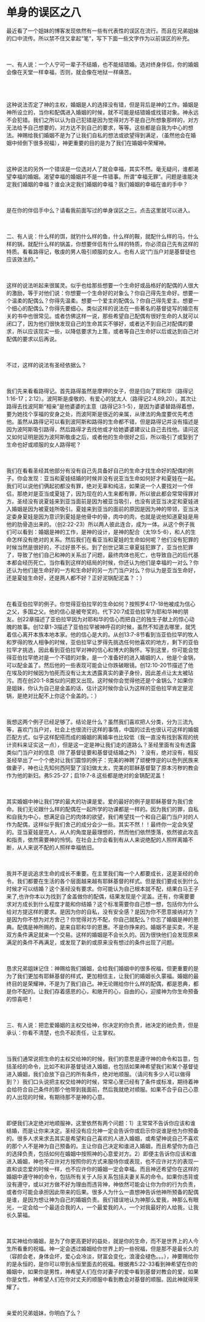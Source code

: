 # 单身的误区之八



<p>最近看了一个姐妹的博客发现依然有一些有代表性的误区在流行。而且在兄弟姐妹的口中流传。所以禁不住又拿起“笔”，写下下面一些文字作为以前误区的补充。</p>

<p><br />
&nbsp;<br />
一、有人说：一个人宁可一辈子不结婚，也不能结错婚。选对终身伴侣，你的婚姻会像在天堂一样幸福，否则，就会像在地狱一样痛苦。</p>

<p><br />
<br />
&nbsp;<br />
这种说法否定了神的主权，婚姻是人的选择没有错，但是背后是神的工作。婚姻是神所设立的，当你和配偶进入婚姻的时候，就不可能是结错婚或找错对象。神永远不会犯错。我们之所以认为自己犯错是因为觉得对方不是自己所想象那样的，对方无法给予自己想要的，对方达不到自己的要求，等等。这些都是自我为中心的想法。神赐给我们婚姻不是为了让我们自私的想法或欲望得到满足，（虽然他会在婚姻中倾倒下很多祝福），神更重要的目的是为了我们在婚姻中荣耀神。</p>

<p><br />
&nbsp;<br />
这种说法的另外一个错误是一位选对人了就会幸福，其实不然。毫无疑问，谁都渴望幸福的婚姻。渴望幸福的婚姻并不是一件错事。所谓“幸福无罪”。问题是谁能决定我们婚姻的幸福？谁会决定我们婚姻的幸福？我们婚姻的幸福在谁的手中？</p>

<p><br />
&nbsp;<br />
是在你的伴侣手中么？请看我前面写过的单身误区之三。点击这里就可以进入。</p>

<p><br />
&nbsp;<br />
二、有人说：什么样的饵，就钓什么样的鱼，什么样的鞍，就配什么样的马，什么样的锅，就配什么样的锅盖，你想要伴侣有什么样的特质，你必须自己先有这样的特质。看看路得记，敬虔的男人吸引顺服的女人。也有人说“门当户对是基督徒也应该效法的。”</p>

<p><br />
&nbsp;<br />
这样的说法听起来很属灵。似乎也给那些想要一个生命好或品格好的配偶的人很大的激励，等于对他们说：你想要一个生命好的对象么？你自己得先生命好。想要一个温柔的配偶么？你得先温柔。想要一个爱主的配偶么？你自己得先爱主。想要一个细心的配偶么？你得先要细心。类似这样的说法在一些著名的基督徒写的婚恋有关的书中也很常见。或者仿佛这样一说，那些希望自己配偶有很好生命的人就可以闭口了，因为他们很快发现自己的生命其实不够好，或者达不到自己对配偶的要求，所以应该现实一些，以降低要求为上策，或者等自己生命好以后或达到自己对配偶的要求以后再说。</p>

<p><br />
&nbsp;<br />
不过，这样的说法有圣经依据么？</p>

<p><br />
&nbsp;<br />
我们先来看看路得记。首先路得虽然是摩押的女子，但是归向了耶和华（路得记1:16-17；2:12）。波阿斯是虔敬的、有爱心的犹太人（路得记2:4,89,20）。其次让路得去找波阿斯“相亲”是他婆婆的主意（路得记3:1-5），是因为婆婆替路得着想，要为她找个享福的安身之处，而波阿斯是很近的亲属，从律法的角度要优先考虑他。虽然从路得记可以看到波阿斯和路得的生命都不错，但是路得记并没有描述是因为波阿斯吸引路得，然后路得才去找他或才给她婆婆建议让自己去找他。请问这又如何证明是因为波阿斯敬虔之后，或者他的生命很好之后，所以吸引了或娶到了生命也好或顺服的女人路得呢？</p>

<p><br />
&nbsp;<br />
我们在看看圣经其他部分有没有自己先具备好自己的生命才找生命好的配偶的例子。你会发现：亚当和夏娃结婚的时候并没有说亚当生命如何好才和夏娃在一起。我们可以说他们俩起初都没有罪，绝对无辜和纯洁，如果说一个人要找对一个伴侣，那绝对是亚当或夏娃了，因为现在的人生来都有罪，所以彼此都会常常得罪对方。圣经没有说夏娃来到亚当面前是因为被亚当吸引，也没有说亚当决定和夏娃进入婚姻是因为被夏娃所吸引。夏娃来到亚当的面前的原因是因为神的带领，亚当决定委身夏娃是因为意识到夏娃是他骨中的骨，肉中的肉，也就是说他知道夏娃是用他的肋骨造出来的。（创2:22-23）所以两人彼此连合，成为一体。从这个例子我们可以看到：婚姻是神的工作，是神的设计，是神的配合（太19:5-6），和人的生命怎样没有绝对的关系。然后我们在看亚当和夏娃的生命如何呢？他们没有犯罪的时候当然是很好的，不过好景不长。到了创世记第三章夏娃犯罪了，亚当也犯罪了，导致了他们自己和神的关系出了问题，最终肉体也死亡，也导致自己的后代基本都会经历死亡。当你看到这样的结局的时候，你还认为他们是幸福的一对么？你还认为他们是生命好的一方和生命好的另一方门当户对么？你认为是亚当生命好，还是夏娃生命好，还是两人都不好？正好泥锅配泥盖？：）</p>

<p><br />
&nbsp;<br />
在看亚伯拉罕的例子。你觉得亚伯拉罕的生命如何？按照罗4:17-18他被成为信心之父，多国之父。他的信心是被夸奖的。代下20:7成亚伯拉罕为耶和华神的朋友。创22章描述了亚伯拉罕因为对耶和华的信心而把自己的独生子献上的惊心动魄的故事。创12章1-3描述了亚伯拉罕被神呼召的时候，虽然不知道去哪里，就凭着信心离开本族本地本家。他的信心是大的。从创13:7-8节看到当亚伯拉罕的牧人和罗得的牧人相争的时候，亚伯拉罕让罗得先挑选任何他喜欢的地方，剩下的亚伯拉罕才挑选，因此看到亚伯拉罕对神的信心和博大的胸怀。写到这里，你可能会觉得亚伯拉罕绝对是一个不错的对象，是一个准备好的进入婚姻的人，他是个金锅，可以配金盖了。然后他的一些表现可能会让你跌破眼镜。创12:10-20节描述了他在埃及的时候因为怕死而没有让太太透露真实的妻子身份，因此差点让太太被玷污。而在创20:1-8类似的问题又出现。这时候你会觉得他还是个金锅么？如果你是姐妹，你认为自己是金盖的话，估计这时候你会认为这样的亚伯拉罕肯定是泥锅，是绝对比配不上你这个金盖的。：）</p>

<p><br />
&nbsp;<br />
我想这两个例子已经足够了。结论是什么？虽然我们喜欢把人分类，分为三流九等，喜欢门当户对，社会上也很流行这样的事情，中国的过去也很认可这样的婚姻匹配方式，似乎这样配搭而成的婚姻的离婚率也比较低（我一直没有找到客观的统计资料来证实这一点），但是这一定是神让我们走的道路么？圣经里面有没有透露类似门当户对的信息（除了基督徒要和基督徒结婚之外）？没有，绝对没有，相反圣经举出了一个个绝对让我们震惊的例子：完美的神聘了顽梗悖逆的以色列民族来做妻子，神也让先知何西阿娶了淫妇做太太，完美的耶稣基督娶了原本污秽的教会作为他的新妇。弗5:25-27；启19:7-8.这些都是绝对的金锅配泥盖！</p>

<p><br />
&nbsp;<br />
其实婚姻中神让我们学的最大的功课是爱。爱的最好的例子是耶稣基督为我们舍命。我们无论跟什么样的配偶在一起所学的功课都是一样的。因为我们的罪，自私和自我为中心，想满足自己的肉体的欲望，我们希望找一个和自己最门当户对的人作为配偶，这样似乎我们舍己的成分会少一些。其实不然！！最终你一定会失望的。亚当夏娃是完人，从人的角度是最理想的，然而他们依然堕落，依然彼此攻击和指责，依然需要神的怜悯。在社会上你会看到有从人来说绝配的人照样离婚不断，从人来说不配的人照样幸福依旧。</p>

<p><br />
&nbsp;<br />
我并不是说追求生命的成长不重要。在主里我们每一个人都要成长，这是圣经的命令。我们都要在生活的各个层面越来越有耶稣基督的样式。但是我们要成长到什么时候才可以结婚？这个圣经没有要求。你可能认为自己根本就不配，结果白马王子来了,也许你本以为找到了金盖做你的配偶，结果发现是个泥盖。还有，你需要要求对方成长到什么程度才能和你结婚？这个标准需要你自己想一想，包括你为什么给对方提这样的要求。是因为你的自私，没有安全感？是因为你不愿意接纳对方？是因为你不想为对方舍己？你觉得对方不配，你自己就配么？你忘了婚姻是神的恩典。配偶是神所赐的，是来自耶和华的恩惠。不是你挣来的。婚姻不是买卖，不是双方条件满足就来一个交易。这样的婚姻是不会长久的。因为很快他们会发现原来满足的条件不再满足，或发现了新的或原来没有想过的条件出现了问题。</p>

<p><br />
&nbsp;<br />
恳求兄弟姐妹记住：神赐给我们婚姻，会给我们婚姻中的很多祝福，但更重要的是为了我们更加有耶稣基督的样式，更加相信主，让我们的婚姻长久蒙福。婚姻的最终目的是荣耀神，不是为了我们自己。神无论赐给你什么样的配偶，都是恩典，都是你不配的。让我们存着感恩的心，和敞开的心，自由的心，迎接神为你生命预备的惊喜吧！</p>

<p><br />
&nbsp;<br />
三、有人说：把恋爱婚姻的主权交给神，你决定的你负责，祂决定的祂负责，但是承认：你看不清楚，也负不起责任，让主掌权。</p>

<p><br />
&nbsp;<br />
当我们通常说把生命的主权交给神的时候，我们的意思是遵守神的命令和旨意，包括圣经的命令，比如不和非基督徒进入婚姻，也包括如果神希望我们和某个基督徒进入婚姻，我们会放下自己的所有条件，绝对地顺服。（请问有多少人可以做得到？）我们口头说把主权交给神的时候，常常心里已经有了条件或标准，期待着神会给符合自己条件的那个他带到我面前，然后我就绝对顺服。如果不合乎自己心意的人出现的时候，有期待那不是神的心意。</p>

<p><br />
&nbsp;<br />
即便我们决定绝对地顺服神，这里依然有两个问题：1）主常常不告诉你应该和谁结婚，而是让你来决定。圣经没有应允神一定会告诉你或启示你说谁是他为你预备的。很多人求来求去其实是希望和自己喜欢的人进入婚姻，或希望神说自己不喜欢的那个人不是神为自己预备的。主让你自己决定和谁进入婚姻，而且希望你为自己的选择负责，包括如何在婚姻中按照神的心意爱对方。2）即便主告诉你应该和谁进入婚姻，神也不应许对方按照你的方式来服侍你或表现，也不应许对方的表现一直和谈恋爱的时候一样，也不应许你的婚姻一定会幸福。而且神还希望你在这样的婚姻中遵守神的命令，包括所有关于人际关系包括夫妻关系的命令。如果你违背或没有遵守，或以对方做不好为理由而违背神，神依然可能会让你为你的行为负责，或者你可能会承担因此带来的后果。很多人为什么一直想神告诉他神所预备的配偶是谁，是因为想让神为自己的婚姻负责。我们错误地认为神那么爱我，神那么有眼光，一定会给一个最适合我的人，一个最爱我的人，一个对我最好的人给我，让我长久蒙福。</p>

<p><br />
&nbsp;<br />
其实神给你婚姻，是为了你更高更好的益处，就是你的生命，而不是世界上的人今生所看重的祝福。神一定会透过婚姻给你世界上的一些祝福，但是那不是最长久的（容颜会老，身体会坏，爱心会冷淡，财富会变化，浪漫会褪色。。。），神要赐给你的是永恒的，是你可以带到永恒里面去的祝福。根据弗5:22-33看到神希望在你的婚姻中，如果你是男性，神希望人们在你对妻子的爱中看到基督对教会的爱，如果你是女性，神希望人们在你对丈夫的顺服中看到教会对基督的顺服。因此神就得荣耀了。</p>

<p><br />
&nbsp;<br />
亲爱的兄弟姐妹，你明白了么？<br />
&nbsp;</p>